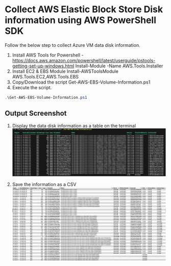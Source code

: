 # Collect AWS Elastic Block Store Disk information using AWS PowerShell SDK

Follow the below step to collect Azure VM data disk information.

1. Install AWS Tools for Powershell - <https://docs.aws.amazon.com/powershell/latest/userguide/pstools-getting-set-up-windows.html>
    Install-Module -Name AWS.Tools.Installer
2. Install EC2 & EBS Module
    Install-AWSToolsModule AWS.Tools.EC2,AWS.Tools.EBS
3. Copy/Download the script Get-AWS-EBS-Volume-Information.ps1
4. Execute the script.

```powershell
.\Get-AWS-EBS-Volume-Information.ps1
```

## Output Screenshot

1. Display the data disk information as a table on the terminal
![screenshot_1](/CBS-AWS-Solutions/collect-aws-ebs-disk-information/script_output.png)

2. Save the information as a CSV
![screenshot_2](/CBS-AWS-Solutions/collect-aws-ebs-disk-information/csv_output.png)
